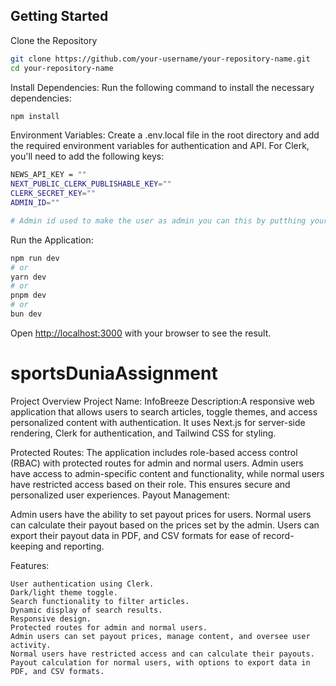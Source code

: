 
## Getting Started
Clone the Repository
```bash 
git clone https://github.com/your-username/your-repository-name.git
cd your-repository-name

```

Install Dependencies: Run the following command to install the necessary dependencies:
```bash 
npm install

```
Environment Variables: Create a .env.local file in the root directory and add the required environment variables for authentication and API. For Clerk, you'll need to add the following keys:
```bash 
NEWS_API_KEY = ""
NEXT_PUBLIC_CLERK_PUBLISHABLE_KEY=""
CLERK_SECRET_KEY=""
ADMIN_ID=""

# Admin id used to make the user as admin you can this by putthing your user id and then that user will be defined as admin
```
Run the Application:

```bash
npm run dev
# or
yarn dev
# or
pnpm dev
# or
bun dev
```

Open [http://localhost:3000](http://localhost:3000) with your browser to see the result.


# sportsDuniaAssignment
Project Overview
Project Name: InfoBreeze
Description:A responsive web application that allows users to search articles, toggle themes, and access personalized content with authentication. It uses Next.js for server-side rendering, Clerk for authentication, and Tailwind CSS for styling.

Protected Routes: The application includes role-based access control (RBAC) with protected routes for admin and normal users. Admin users have access to admin-specific content and functionality, while normal users have restricted access based on their role. This ensures secure and personalized user experiences.
Payout Management:

Admin users have the ability to set payout prices for users.
Normal users can calculate their payout based on the prices set by the admin.
Users can export their payout data in PDF, and CSV formats for ease of record-keeping and reporting.

Features:

    User authentication using Clerk.
    Dark/light theme toggle.
    Search functionality to filter articles.
    Dynamic display of search results.
    Responsive design.
    Protected routes for admin and normal users.
    Admin users can set payout prices, manage content, and oversee user activity.
    Normal users have restricted access and can calculate their payouts.
    Payout calculation for normal users, with options to export data in  PDF, and CSV formats.
